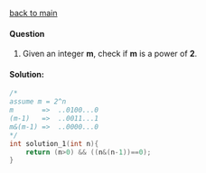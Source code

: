 

[back to main](./../../../)



#### Question 

1. Given an integer **m**, check if **m** is a power of **2**.



#### Solution:

```c
/*
assume m = 2^n
m		=>	..0100...0
(m-1)	=>	..0011...1
m&(m-1) =>	..0000...0
*/
int solution_1(int n){
	return (n>0) && ((n&(n-1))==0);
}

```





